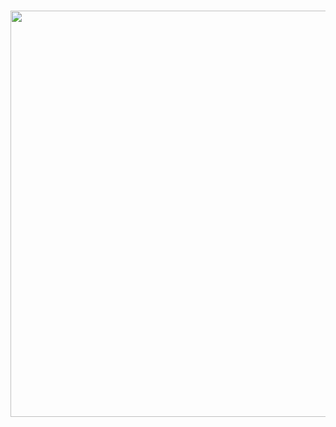 ### 
<p align="center">
 <img src="https://media.giphy.com/media/9VSxGCayIge1a/giphy.gif" width="650" />
</p>
